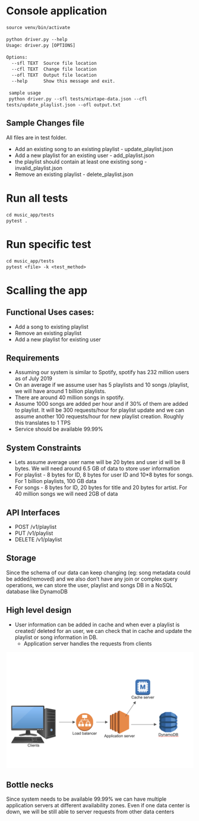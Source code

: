 # Console application
```
source venv/bin/activate

python driver.py --help
Usage: driver.py [OPTIONS]

Options:
  --sfl TEXT  Source file location
  --cfl TEXT  Change file location
  --ofl TEXT  Output file location
  --help      Show this message and exit.
  
 sample usage
 python driver.py --sfl tests/mixtape-data.json --cfl tests/update_playlist.json --ofl output.txt
```
## Sample Changes file
All files are in test folder.	
* Add an existing song to an existing playlist - update_playlist.json
* Add a new playlist for an existing user - add_playlist.json
* the playlist should contain at least one existing song - invalid_playlist.json
* Remove an existing playlist - delete_playlist.json

# Run all tests
    cd music_app/tests
    pytest .

# Run specific test
    cd music_app/tests
    pytest <file> -k <test_method>

# Scalling the app
## Functional Uses cases:
* Add a song to existing playlist
* Remove an existing playlist
* Add a new playlist for existing user
## Requirements
* Assuming our system is similar to Spotify, spotify has 232 million users as of July 2019
* On an average if we assume  user has 5 playlists and 10 songs /playlist, we will have around 1 billion playlists.
* There are around 40 million songs in spotify.
* Assume 1000 songs are added per hour and if 30% of them are added to playlist. It will be 300 requests/hour for playlist update and we can assume another 100 requests/hour for new playlist creation. Roughly this translates to 1 TPS
* Service should be available 99.99%

## System Constraints
* Lets assume average user name will be 20 bytes and user id will be 8 bytes. We will need around 6.5 GB of data to store user information
* For playlist - 8 bytes for ID, 8 bytes for user ID and 10*8 bytes for songs. For 1 billion playlists,  100 GB data
* For songs - 8 bytes for ID, 20 bytes for title and 20 bytes for artist. For 40 million songs we will need 2GB of data

## API Interfaces
* POST /v1/playlist
* PUT /v1/playlist
* DELETE /v1/playlist

## Storage
Since the schema of our data can keep changing (eg: song metadata could be added/removed) and we also don’t have any join or complex query operations, we can store the user, playlist and songs DB in a NoSQL database like DynamoDB

## High level design
* User information can be added in cache and when ever a playlist is created/ deleted for an user, we can check that in cache and update the playlist or song information in DB.
	* Application server handles the requests from clients

![alt Design](https://raw.githubusercontent.com/kumar0746/music_app/master/high_level_design.png)

## Bottle necks
Since system needs to be available 99.99% we can have multiple application servers at different availability zones. Even if one data center is down, we will be still able to server requests from other data centers
